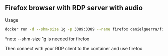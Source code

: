 ## Firefox browser with RDP server with audio

Usage

```bash
docker run -d --shm-size 1g -p 3389:3389 --name firefox danielguerra/firefox-rdp
```
*note --shm-size 1g is needed for firefox 

Then connect with your RDP client to the container and use firefox